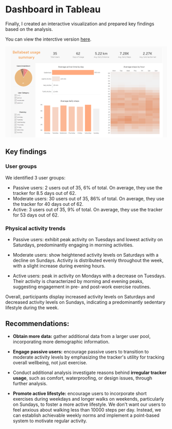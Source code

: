 # Dashboard in Tableau
Finally, I created an interactive visualization and prepared key findings based on the analysis.

You can view the interctive version [here](https://public.tableau.com/app/profile/liubov.abramova/viz/Bellabeatusagesummary/Dashboard1).

![](/Bellabeat/bellabeat_dashboard.png)

## Key findings
### User groups

We identified 3 user groups: 
* Passive users: 2 users out of 35, 6% of total. On average, they use the tracker for 8.5 days out of 62.
* Moderate users: 30 users out of 35, 86% of total. On average, they use the tracker for 40 days out of 62.
* Active: 3 users out of 35, 9% of total. On average, they use the tracker for 53 days out of 62.

### Physical activity trends
* Passive users: exhibit peak activity on Tuesdays and lowest activity on Saturdays, predominantly engaging in morning activities.

* Moderate users: show heightened activity levels on Saturdays with a decline on Sundays. Activity is distributed evenly throughout the week, with a slight increase during evening hours.

* Active users: peak in activity on Mondays with a decrease on Tuesdays. Their activity is characterized by morning and evening peaks, suggesting engagement in pre- and post-work exercise routines.

Overall, participants display increased activity levels on Saturdays and decreased activity levels on Sundays, indicating a predominantly sedentary lifestyle during the week.

## Recommendations:

* **Obtain more data:** gather additional data from a larger user pool, incorporating more demographic information.

* **Engage passive users:** encourage passive users to transition to moderate activity levels by emphasizing the tracker's utility for tracking overall wellbeing, not just exercise.

* Conduct additional analysis investigate reasons behind **irregular tracker usage**, such as comfort, waterproofing, or design issues, through further analysis.

* **Promote active lifestyle:** encourage users to incorporate short exercises during weekdays and longer walks on weekends, particularly on Sundays, to foster a more active lifestyle. We don't want our users to feel anxious about walking less than 10000 steps per day. Instead, we can establish achievable weekly norms and implement a point-based system to motivate regular activity.


